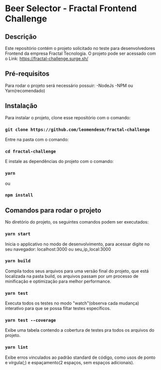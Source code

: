 # Beer Selector - Fractal Frontend Challenge

## Descrição
Este repositório contém o projeto solicitado no teste para desenvolvedores Frontend da empresa Fractal Tecnologia. O projeto pode ser acessado com o Link: https://fractal-challenge.surge.sh/

## Pré-requisitos
Para rodar o projeto será necessário possuir:
-NodeJs
-NPM ou Yarn(recomendado)

## Instalação
Para instalar o projeto, clone esse repositório com o comando: 
### `git clone https://github.com/leomendesm/fractal-challenge`

Entre na pasta com o comando:
### `cd fractal-challenge`

E instale as dependências do projeto com o comando:
### `yarn`
ou
### `npm install`

## Comandos para rodar o projeto

No diretório do projeto, os seguintes comandos podem ser executados:

### `yarn start`
Inicia o applicativo no modo de desenvolvimento, para acessar digite no seu navegador: localhost:3000 ou seu_ip_local:3000

### `yarn build`
Compila todos seus arquivos para uma versão final do projeto, que está localizada na pasta build, os arquivos passam por um processo de minificação e optimização para melhor performance.

### `yarn test`
Executa todos os testes no modo "watch"(observa cada mudança) interativo para que se possa filtar testes específicos. 

### `yarn test --coverage`
Exibe uma tabela contendo a cobertura de testes pra todos os arquivos do projeto.

### `yarn lint`
Exibe erros vinculados ao padrão standard de código, como usos de ponto e vírgula(;) e espaçamento(2 espaços, sem espaços adicionais).